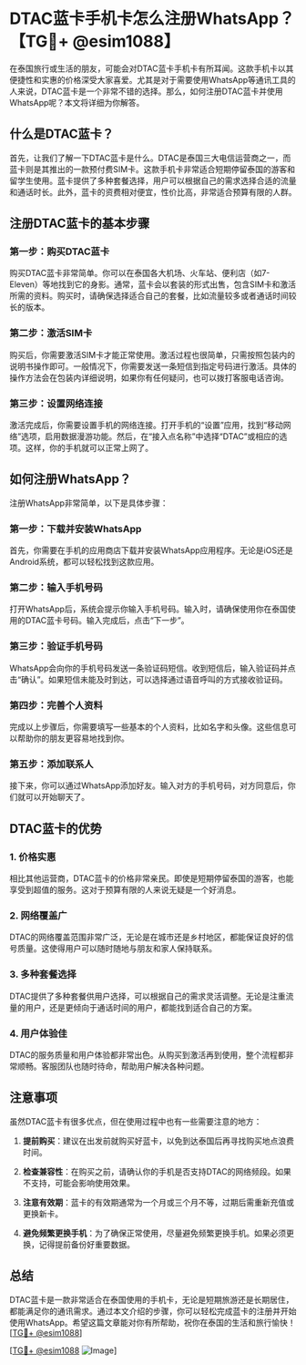 # DTAC蓝卡手机卡怎么注册WhatsApp？【TG💪+ @esim1088】

在泰国旅行或生活的朋友，可能会对DTAC蓝卡手机卡有所耳闻。这款手机卡以其便捷性和实惠的价格深受大家喜爱。尤其是对于需要使用WhatsApp等通讯工具的人来说，DTAC蓝卡是一个非常不错的选择。那么，如何注册DTAC蓝卡并使用WhatsApp呢？本文将详细为你解答。

## 什么是DTAC蓝卡？

首先，让我们了解一下DTAC蓝卡是什么。DTAC是泰国三大电信运营商之一，而蓝卡则是其推出的一款预付费SIM卡。这款手机卡非常适合短期停留泰国的游客和留学生使用。蓝卡提供了多种套餐选择，用户可以根据自己的需求选择合适的流量和通话时长。此外，蓝卡的资费相对便宜，性价比高，非常适合预算有限的人群。

## 注册DTAC蓝卡的基本步骤

### 第一步：购买DTAC蓝卡

购买DTAC蓝卡非常简单。你可以在泰国各大机场、火车站、便利店（如7-Eleven）等地找到它的身影。通常，蓝卡会以套装的形式出售，包含SIM卡和激活所需的资料。购买时，请确保选择适合自己的套餐，比如流量较多或者通话时间较长的版本。

### 第二步：激活SIM卡

购买后，你需要激活SIM卡才能正常使用。激活过程也很简单，只需按照包装内的说明书操作即可。一般情况下，你需要发送一条短信到指定号码进行激活。具体的操作方法会在包装内详细说明，如果你有任何疑问，也可以拨打客服电话咨询。

### 第三步：设置网络连接

激活完成后，你需要设置手机的网络连接。打开手机的“设置”应用，找到“移动网络”选项，启用数据漫游功能。然后，在“接入点名称”中选择“DTAC”或相应的选项。这样，你的手机就可以正常上网了。

## 如何注册WhatsApp？

注册WhatsApp非常简单，以下是具体步骤：

### 第一步：下载并安装WhatsApp

首先，你需要在手机的应用商店下载并安装WhatsApp应用程序。无论是iOS还是Android系统，都可以轻松找到这款应用。

### 第二步：输入手机号码

打开WhatsApp后，系统会提示你输入手机号码。输入时，请确保使用你在泰国使用的DTAC蓝卡号码。输入完成后，点击“下一步”。

### 第三步：验证手机号码

WhatsApp会向你的手机号码发送一条验证码短信。收到短信后，输入验证码并点击“确认”。如果短信未能及时到达，可以选择通过语音呼叫的方式接收验证码。

### 第四步：完善个人资料

完成以上步骤后，你需要填写一些基本的个人资料，比如名字和头像。这些信息可以帮助你的朋友更容易地找到你。

### 第五步：添加联系人

接下来，你可以通过WhatsApp添加好友。输入对方的手机号码，对方同意后，你们就可以开始聊天了。

## DTAC蓝卡的优势

### 1. 价格实惠

相比其他运营商，DTAC蓝卡的价格非常亲民。即使是短期停留泰国的游客，也能享受到超值的服务。这对于预算有限的人来说无疑是一个好消息。

### 2. 网络覆盖广

DTAC的网络覆盖范围非常广泛，无论是在城市还是乡村地区，都能保证良好的信号质量。这使得用户可以随时随地与朋友和家人保持联系。

### 3. 多种套餐选择

DTAC提供了多种套餐供用户选择，可以根据自己的需求灵活调整。无论是注重流量的用户，还是更倾向于通话时间的用户，都能找到适合自己的方案。

### 4. 用户体验佳

DTAC的服务质量和用户体验都非常出色。从购买到激活再到使用，整个流程都非常顺畅。客服团队也随时待命，帮助用户解决各种问题。

## 注意事项

虽然DTAC蓝卡有很多优点，但在使用过程中也有一些需要注意的地方：

1. **提前购买**：建议在出发前就购买好蓝卡，以免到达泰国后再寻找购买地点浪费时间。
   
2. **检查兼容性**：在购买之前，请确认你的手机是否支持DTAC的网络频段。如果不支持，可能会影响使用效果。

3. **注意有效期**：蓝卡的有效期通常为一个月或三个月不等，过期后需重新充值或更换新卡。

4. **避免频繁更换手机**：为了确保正常使用，尽量避免频繁更换手机。如果必须更换，记得提前备份好重要数据。

## 总结

DTAC蓝卡是一款非常适合在泰国使用的手机卡，无论是短期旅游还是长期居住，都能满足你的通讯需求。通过本文介绍的步骤，你可以轻松完成蓝卡的注册并开始使用WhatsApp。希望这篇文章能对你有所帮助，祝你在泰国的生活和旅行愉快！[[TG💪+ @esim1088](https://t.me/s/esim1088)]

[[TG💪+ @esim1088](https://t.me/s/esim1088) ![Image](https://i.postimg.cc/4NQfJmqS/Snipaste-2025-05-13-00-14-12.png)]